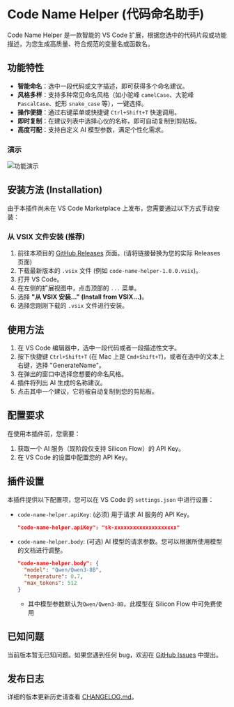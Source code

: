 # Code Name Helper (代码命名助手)

Code Name Helper 是一款智能的 VS Code 扩展，根据您选中的代码片段或功能描述，为您生成高质量、符合规范的变量名或函数名。

## 功能特性

- **智能命名**：选中一段代码或文字描述，即可获得多个命名建议。
- **风格多样**：支持多种常见命名风格（如小驼峰 `camelCase`、大驼峰 `PascalCase`、蛇形 `snake_case` 等），一键选择。
- **操作便捷**：通过右键菜单或快捷键 `Ctrl+Shift+T` 快速调用。
- **即时复制**：在建议列表中选择心仪的名称，即可自动复制到剪贴板。
- **高度可配**：支持自定义 AI 模型参数，满足个性化需求。

### 演示

![功能演示](https://github.com/markzhang12345/GitHubImage/blob/main/code-name-helper/out.gif?raw=true)

## 安装方法 (Installation)

由于本插件尚未在 VS Code Marketplace 上发布，您需要通过以下方式手动安装：

### 从 VSIX 文件安装 (推荐)

1.  前往本项目的 [GitHub Releases](https://github.com/markzhang12345/code-name-helper/releases) 页面。(请将链接替换为您的实际 Releases 页面)
2.  下载最新版本的 `.vsix` 文件 (例如 `code-name-helper-1.0.0.vsix`)。
3.  打开 VS Code。
4.  在左侧的扩展视图中，点击顶部的 `...` 菜单。
5.  选择 **"从 VSIX 安装..." (Install from VSIX...)**。
6.  选择您刚刚下载的 `.vsix` 文件进行安装。

## 使用方法

1.  在 VS Code 编辑器中，选中一段代码或者一段描述性文字。
2.  按下快捷键 `Ctrl+Shift+T` (在 Mac 上是 `Cmd+Shift+T`)，或者在选中的文本上右键，选择 "GenerateName"。
3.  在弹出的窗口中选择您想要的命名风格。
4.  插件将列出 AI 生成的名称建议。
5.  点击其中一个建议，它将被自动复制到您的剪贴板。

## 配置要求

在使用本插件前，您需要：

1.  获取一个 AI 服务（现阶段仅支持 Silicon Flow）的 API Key。
2.  在 VS Code 的设置中配置您的 API Key。

## 插件设置

本插件提供以下配置项，您可以在 VS Code 的 `settings.json` 中进行设置：

- `code-name-helper.apiKey`: (必须) 用于请求 AI 服务的 API Key。
  ```json
  "code-name-helper.apiKey": "sk-xxxxxxxxxxxxxxxxxxxx"
  ```
- `code-name-helper.body`: (可选) AI 模型的请求参数。您可以根据所使用模型的文档进行调整。

  ```json
  "code-name-helper.body": {
    "model": "Qwen/Qwen3-8B",
    "temperature": 0.7,
    "max_tokens": 512
  }
  ```

  - 其中模型参数默认为`Qwen/Qwen3-8B`，此模型在 Silicon Flow 中可免费使用

## 已知问题

当前版本暂无已知问题。如果您遇到任何 bug，欢迎在 [GitHub Issues](https://github.com/markzhang12345/code-name-helper/issues) 中提出。

## 发布日志

详细的版本更新历史请查看 [CHANGELOG.md](CHANGELOG.md)。
